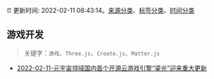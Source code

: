 :alarm_clock: 更新时间: 2022-02-11 08:43:14。[来源分类](../README.md)、[标签分类](../TAGS.md)、[时间分类](../TIMELINE.md)

## 游戏开发


> 关键字：`游戏`、`Three.js`、`Create.js`、`Matter.js`



- [2022-02-11-元宇宙领域国内首个开源云游戏引擎“鎏光”迎来重大更新](https://www.v2ex.com/t/833206) 